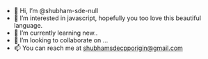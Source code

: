 - 👋 Hi, I’m @shubham-sde-null
- 👀 I’m interested in javascript, hopefully you too love this beautiful language.
- 🌱 I’m currently learning new..
- 💞️ I’m looking to collaborate on ...
- 📫 You can reach me at shubhamsdecpporigin@gmail.com

<!---
shubham-sde-null/shubham-sde-null is a ✨ special ✨ repository because its `README.md` (this file) appears on your GitHub profile.
You can click the Preview link to take a look at your changes.
--->
